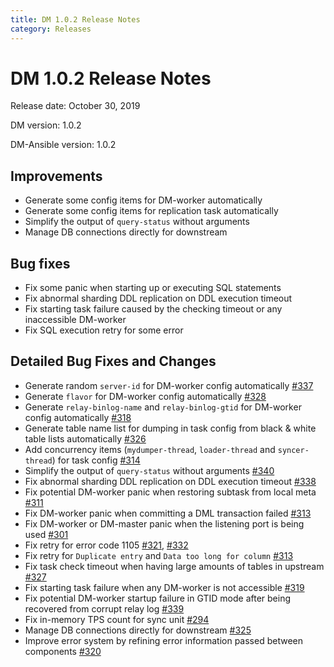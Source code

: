 ```yaml
---
title: DM 1.0.2 Release Notes
category: Releases
---
```


# DM 1.0.2 Release Notes

Release date: October 30, 2019

DM version: 1.0.2

DM-Ansible version: 1.0.2

## Improvements

- Generate some config items for DM-worker automatically
- Generate some config items for replication task automatically
- Simplify the output of `query-status` without arguments
- Manage DB connections directly for downstream

## Bug fixes

- Fix some panic when starting up or executing SQL statements
- Fix abnormal sharding DDL replication on DDL execution timeout
- Fix starting task failure caused by the checking timeout or any inaccessible DM-worker
- Fix SQL execution retry for some error

## Detailed Bug Fixes and Changes

- Generate random `server-id` for DM-worker config automatically [#337](https://github.com/pingcap/dm/pull/337)
- Generate `flavor` for DM-worker config automatically [#328](https://github.com/pingcap/dm/pull/328)
- Generate `relay-binlog-name` and `relay-binlog-gtid` for DM-worker config automatically [#318](https://github.com/pingcap/dm/pull/318)
- Generate table name list for dumping in task config from black & white table lists automatically [#326](https://github.com/pingcap/dm/pull/326)
- Add concurrency items (`mydumper-thread`, `loader-thread` and `syncer-thread`) for task config [#314](https://github.com/pingcap/dm/pull/314)
- Simplify the output of `query-status` without arguments [#340](https://github.com/pingcap/dm/pull/340)
- Fix abnormal sharding DDL replication on DDL execution timeout [#338](https://github.com/pingcap/dm/pull/338)
- Fix potential DM-worker panic when restoring subtask from local meta [#311](https://github.com/pingcap/dm/pull/311)
- Fix DM-worker panic when committing a DML transaction failed [#313](https://github.com/pingcap/dm/pull/313)
- Fix DM-worker or DM-master panic when the listening port is being used [#301](https://github.com/pingcap/dm/pull/301)
- Fix retry for error code 1105 [#321](https://github.com/pingcap/dm/pull/321), [#332](https://github.com/pingcap/dm/pull/332)
- Fix retry for `Duplicate entry` and `Data too long for column` [#313](https://github.com/pingcap/dm/pull/313)
- Fix task check timeout when having large amounts of tables in upstream [#327](https://github.com/pingcap/dm/pull/327)
- Fix starting task failure when any DM-worker is not accessible [#319](https://github.com/pingcap/dm/pull/319)
- Fix potential DM-worker startup failure in GTID mode after being recovered from corrupt relay log [#339](https://github.com/pingcap/dm/pull/339)
- Fix in-memory TPS count for sync unit [#294](https://github.com/pingcap/dm/pull/294)
- Manage DB connections directly for downstream [#325](https://github.com/pingcap/dm/pull/325)
- Improve error system by refining error information passed between components [#320](https://github.com/pingcap/dm/pull/320)
